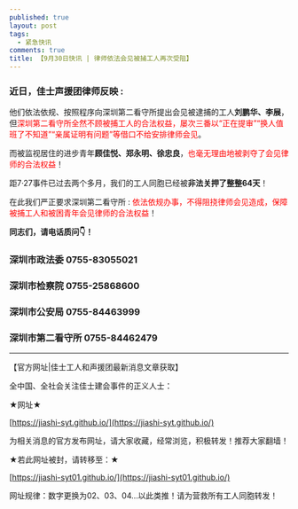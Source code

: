 ```yaml
---
published: true
layout: post
tags:
  - 紧急快讯
comments: true
title: 【9月30日快讯 | 律师依法会见被捕工人再次受阻】
---
```



  
### 近日，佳士声援团律师反映 :
  
 


  
他们依法依规、按照程序向深圳第二看守所提出会见被逮捕的工人**刘鹏华、李展**，但<font color= 'red'>深圳第二看守所全然不顾被捕工人的合法权益，屡次三番以“正在提审”“换人值班了不知道”“亲属证明有问题”等借口不给安排律师会见</font>。
  

而被监视居住的进步青年**顾佳悦、郑永明、徐忠良**，<font color= 'red'>也毫无理由地被剥夺了会见律师的合法权益</font>！
  
 
距7·27事件已过去两个多月，我们的工人同胞已经被**非法关押了整整64天**！
 
在此我们严正要求深圳第二看守所 : <font color= 'red'>依法依规办事，不得阻挠律师会见造成，保障被捕工人和被困青年会见律师的合法权益</font>！


**同志们，请电话质问👇！**

### 深圳市政法委 0755-83055021
### 深圳市检察院 0755-25868600
### 深圳市公安局 0755-84463999
### 深圳市第二看守所 0755-84462479


---
【官方网址|佳士工人和声援团最新消息文章获取】

全中国、全社会关注佳士建会事件的正义人士：

★网址★

[https://jiashi-syt.github.io/](https://jiashi-syt.github.io/)

为相关消息的官方发布网址，请大家收藏，经常浏览，积极转发！推荐大家翻墙！

★若此网址被封，请转移至：★

[https://jiashi-syt01.github.io/](https://jiashi-syt01.github.io/)

网址规律：数字更换为02、03、04…以此类推！请为营救所有工人同胞转发！

